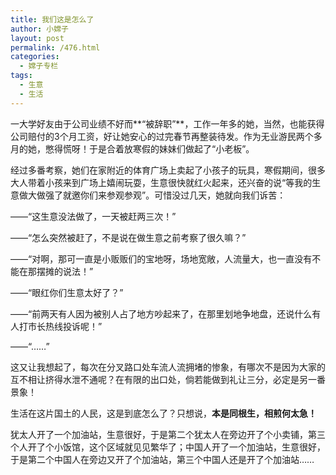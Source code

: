 ```yaml
---
title: 我们这是怎么了
author: 小嫦子
layout: post
permalink: /476.html
categories:
  - 嫦子专栏
tags:
  - 生意
  - 生活
---
```

一大学好友由于公司业绩不好而**“被辞职”**，工作一年多的她，当然，也能获得公司赔付的3个月工资，好让她安心的过完春节再整装待发。作为无业游民两个多月的她，憋得慌呀！于是合着放寒假的妹妹们做起了“小老板”。

经过多番考察，她们在家附近的体育广场上卖起了小孩子的玩具，寒假期间，很多大人带着小孩来到广场上嬉闹玩耍，生意很快就红火起来，还兴奋的说“等我的生意做大做强了就邀你们来参观参观”。可惜没过几天，她就向我们诉苦：  


  
——“这生意没法做了，一天被赶两三次！”

——“怎么突然被赶了，不是说在做生意之前考察了很久嘛？”

——“对啊，那可一直是小贩贩们的宝地呀，场地宽敞，人流量大，也一直没有不能在那摆摊的说法！”

——“眼红你们生意太好了？”

——“前两天有人因为被别人占了地方吵起来了，在那里划地争地盘，还说什么有人打市长热线投诉呢！”

——“……”

这又让我想起了，每次在分叉路口处车流人流拥堵的惨象，有哪次不是因为大家的互不相让挤得水泄不通呢？在有限的出口处，倘若能做到礼让三分，必定是另一番景象！

生活在这片国土的人民，这是到底怎么了？只想说，**本是同根生，相煎何太急！**

犹太人开了一个加油站，生意很好，于是第二个犹太人在旁边开了个小卖铺，第三个人开了个小饭馆，这个区域就见见繁华了；中国人开了一个加油站，生意很好，于是第二个中国人在旁边又开了个加油站，第三个中国人还是开了个加油站……